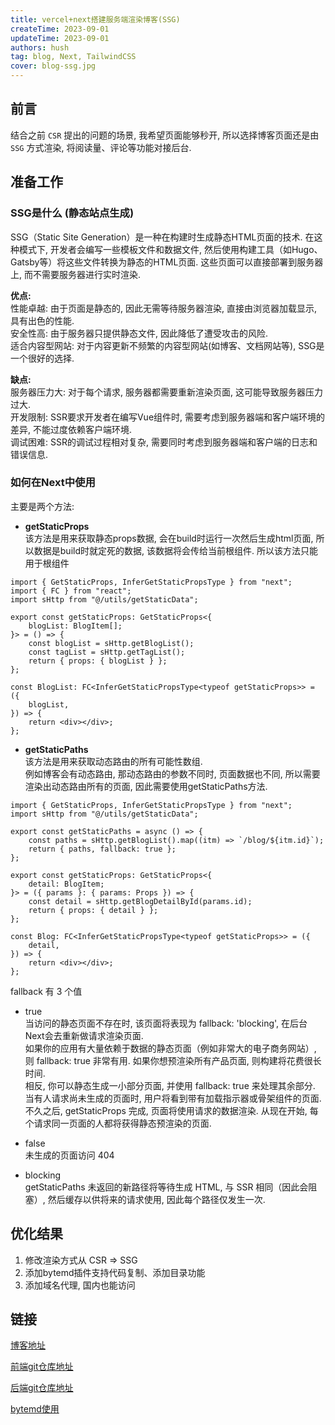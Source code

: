 ```yaml
---
title: vercel+next搭建服务端渲染博客(SSG)
createTime: 2023-09-01
updateTime: 2023-09-01
authors: hush
tag: blog, Next, TailwindCSS
cover: blog-ssg.jpg
---
```


## 前言

结合之前 `CSR` 提出的问题的场景, 我希望页面能够秒开, 所以选择博客页面还是由 `SSG` 方式渲染, 将阅读量、评论等功能对接后台.

## 准备工作

### SSG是什么 (静态站点生成)

SSG（Static Site Generation）是一种在构建时生成静态HTML页面的技术. 在这种模式下, 开发者会编写一些模板文件和数据文件, 然后使用构建工具（如Hugo、Gatsby等）将这些文件转换为静态的HTML页面. 这些页面可以直接部署到服务器上, 而不需要服务器进行实时渲染.

**优点:**  
性能卓越: 由于页面是静态的, 因此无需等待服务器渲染, 直接由浏览器加载显示, 具有出色的性能.  
安全性高: 由于服务器只提供静态文件, 因此降低了遭受攻击的风险.  
适合内容型网站: 对于内容更新不频繁的内容型网站(如博客、文档网站等), SSG是一个很好的选择.

**缺点:**  
服务器压力大: 对于每个请求, 服务器都需要重新渲染页面, 这可能导致服务器压力过大.  
开发限制: SSR要求开发者在编写Vue组件时, 需要考虑到服务器端和客户端环境的差异, 不能过度依赖客户端环境.  
调试困难: SSR的调试过程相对复杂, 需要同时考虑到服务器端和客户端的日志和错误信息.

### 如何在Next中使用

主要是两个方法:

- **getStaticProps**  
  该方法是用来获取静态props数据, 会在build时运行一次然后生成html页面, 所以数据是build时就定死的数据, 该数据将会传给当前根组件. 所以该方法只能用于根组件

```tsx
import { GetStaticProps, InferGetStaticPropsType } from "next";
import { FC } from "react";
import sHttp from "@/utils/getStaticData";

export const getStaticProps: GetStaticProps<{
	blogList: BlogItem[];
}> = () => {
	const blogList = sHttp.getBlogList();
	const tagList = sHttp.getTagList();
	return { props: { blogList } };
};

const BlogList: FC<InferGetStaticPropsType<typeof getStaticProps>> = ({
	blogList,
}) => {
	return <div></div>;
};
```

- **getStaticPaths**  
  该方法是用来获取动态路由的所有可能性数组.  
  例如博客会有动态路由, 那动态路由的参数不同时, 页面数据也不同, 所以需要渲染出动态路由所有的页面, 因此需要使用getStaticPaths方法.

```tsx
import { GetStaticProps, InferGetStaticPropsType } from "next";
import sHttp from "@/utils/getStaticData";

export const getStaticPaths = async () => {
	const paths = sHttp.getBlogList().map((itm) => `/blog/${itm.id}`);
	return { paths, fallback: true };
};

export const getStaticProps: GetStaticProps<{
	detail: BlogItem;
}> = ({ params }: { params: Props }) => {
	const detail = sHttp.getBlogDetailById(params.id);
	return { props: { detail } };
};

const Blog: FC<InferGetStaticPropsType<typeof getStaticProps>> = ({
	detail,
}) => {
	return <div></div>;
};
```

fallback 有 3 个值

- true  
  当访问的静态页面不存在时, 该页面将表现为 fallback: 'blocking', 在后台Next会去重新做请求渲染页面.  
  如果你的应用有大量依赖于数据的静态页面（例如非常大的电子商务网站）, 则 fallback: true 非常有用. 如果你想预渲染所有产品页面, 则构建将花费很长时间.  
  相反, 你可以静态生成一小部分页面, 并使用 fallback: true 来处理其余部分. 当有人请求尚未生成的页面时, 用户将看到带有加载指示器或骨架组件的页面.  
  不久之后, getStaticProps 完成, 页面将使用请求的数据渲染. 从现在开始, 每个请求同一页面的人都将获得静态预渲染的页面.

- false  
  未生成的页面访问 404

- blocking  
  getStaticPaths 未返回的新路径将等待生成 HTML, 与 SSR 相同（因此会阻塞）, 然后缓存以供将来的请求使用, 因此每个路径仅发生一次.

## 优化结果

1. 修改渲染方式从 CSR => SSG
2. 添加bytemd插件支持代码复制、添加目录功能
3. 添加域名代理, 国内也能访问

## 链接

[博客地址](https://blog.hushaha.top)

[前端git仓库地址](https://github.com/quechenping/blog_front)

[后端git仓库地址](https://github.com/quechenping/blog_backend)

[bytemd使用](/blog/bytemd-use)
